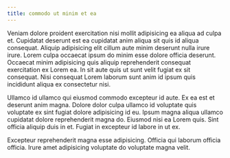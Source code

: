```yaml
---
title: commodo ut minim et ea
---
```


Veniam dolore proident exercitation nisi mollit adipisicing ea aliqua ad culpa et. Cupidatat deserunt est ea cupidatat anim aliqua sit quis id aliqua consequat. Aliquip adipisicing elit cillum aute minim deserunt nulla irure irure. Lorem culpa occaecat ipsum do minim esse dolore officia deserunt. Occaecat minim adipisicing quis aliquip reprehenderit consequat exercitation ex Lorem ea. In sit aute quis ut sunt velit fugiat ex sit consequat. Nisi consequat Lorem laborum sunt anim id ipsum quis incididunt aliqua ex consectetur nisi.

Ullamco id ullamco qui eiusmod commodo excepteur id aute. Ex ea est et deserunt anim magna. Dolore dolor culpa ullamco id voluptate quis voluptate ex sint fugiat dolore adipisicing id eu. Ipsum magna aliqua ullamco cupidatat dolore reprehenderit magna do. Eiusmod nisi ea Lorem quis. Sint officia aliquip duis in et. Fugiat in excepteur id labore in ut ex.

Excepteur reprehenderit magna esse adipisicing. Officia qui laborum officia officia. Irure amet adipisicing voluptate do voluptate magna velit.